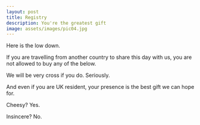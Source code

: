 ```yaml
---
layout: post
title: Registry
description: You're the greatest gift
image: assets/images/pic04.jpg
---
```


Here is the low down.

If you are travelling from another country to share this day with us, you are not allowed to buy any of the below.

We will be very cross if you do. Seriously.

And even if you are UK resident, your presence is the best gift we can hope for.

Cheesy? Yes. 

Insincere? No.
